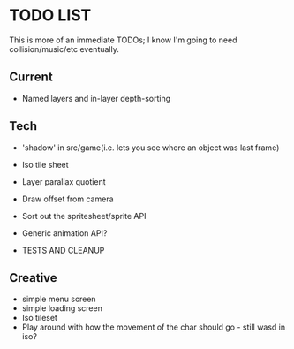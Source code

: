 # TODO LIST

This is more of an immediate TODOs; I know I'm going to need collision/music/etc eventually.

## Current

* Named layers and in-layer depth-sorting

## Tech

* 'shadow' in src/game(i.e. lets you see where an object was last frame)
* Iso tile sheet
* Layer parallax quotient
* Draw offset from camera
* Sort out the spritesheet/sprite API
* Generic animation API?

* TESTS AND CLEANUP

## Creative
* simple menu screen
* simple loading screen
* Iso tileset
* Play around with how the movement of the char should go - still wasd in iso?  
